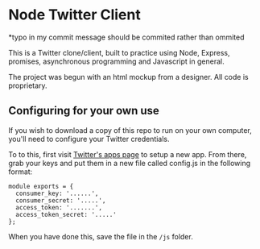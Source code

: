 # Node Twitter Client
*typo in my commit message should be commited rather than ommited

This is a Twitter clone/client, built to practice using Node, Express, promises, asynchronous programming and Javascript in general.

The project was begun with an html mockup from a designer. All code is proprietary.

## Configuring for your own use

If you wish to download a copy of this repo to run on your own computer, you'll need to configure your Twitter credentials.

To to this, first visit [Twitter's apps page](apps.twitter.com) to setup a new app. From there, grab your keys and put them in a new file called config.js in the following format:

    module exports = {
      consumer_key: '......',
      consumer_secret: '.....',
      access_token: '.......',
      access_token_secret: '.....'
    };

    

When you have done this, save the file in the `/js` folder.

